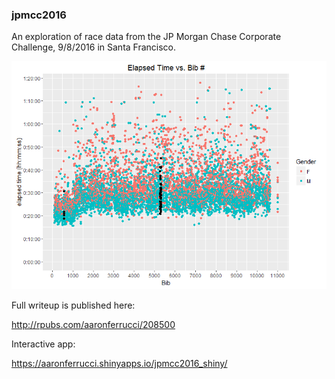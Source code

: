 ### jpmcc2016
An exploration of race data from the JP Morgan Chase Corporate Challenge,
9/8/2016 in Santa Francisco. 

![alt text](https://github.com/aaronferrucci/jpmcc2016/blob/master/plot.png "PNGelapsed time plot")

Full writeup is published here:

http://rpubs.com/aaronferrucci/208500

Interactive app:

https://aaronferrucci.shinyapps.io/jpmcc2016_shiny/

